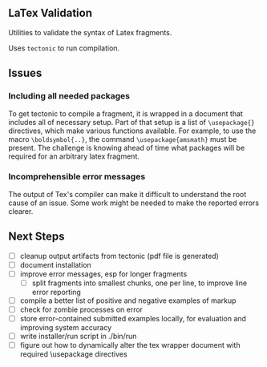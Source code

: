 ## LaTex Validation
Utilities to validate the syntax of Latex fragments.

Uses `tectonic` to run compilation.

## Issues

### Including all needed packages
To get tectonic to compile a fragment, it is wrapped in a document that includes
all  of  necessary setup.  Part  of  that setup  is  a  list of  `\usepackage{}`
directives,  which make  various functions  available. For  example, to  use the
macro `\boldsymbol{..}`, the command `\usepackage{amsmath}` must be present. The
challenge  is knowing  ahead  of time  what  packages will  be  required for  an
arbitrary latex fragment.


### Incomprehensible error messages
The output of Tex's compiler can make  it difficult to understand the root cause
of an issue. Some work might be needed to make the reported errors clearer.


## Next Steps
- [ ] cleanup output artifacts from tectonic (pdf file is generated)
- [ ] document installation
- [ ] improve error messages, esp for longer fragments
    - [ ] split fragments into smallest chunks, one per line, to improve line error reporting
- [ ] compile a better list of positive and negative examples of markup
- [ ] check for zombie processes on error
- [ ] store error-contained submitted examples locally, for evaluation and improving system accuracy
- [ ] write installer/run script in ./bin/run
- [ ] figure out how to dynamically alter the tex wrapper  document with required \usepackage directives
